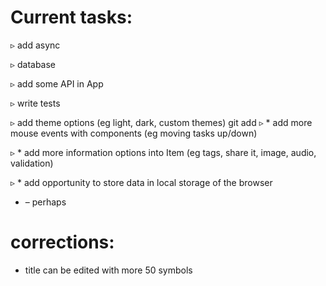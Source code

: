  
# Current tasks:

▹ add async

▹ database

▹ add some API in App

▹ write tests

▹ add theme options (eg light, dark, custom themes)
git add
▹ * add more mouse events with components (eg moving tasks up/down)

▹ * add more information options into Item (eg tags, share it, image, audio, validation)

▹ * add opportunity to store data in local storage of the browser


* – perhaps

# corrections:

- title can be edited with more 50 symbols